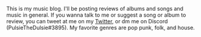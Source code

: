 This is my music blog. I'll be posting reviews of albums and songs and music in general. If you wanna talk to me or suggest a song or album to review, you can tweet at me on my [Twitter](https://twitter.com/pulsiedulsie), or dm me on Discord (PulsieTheDulsie#3895). My favorite genres are pop punk, folk, and house. 